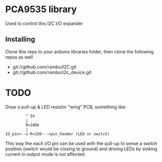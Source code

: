 # PCA9535 library

Used to control this I2C I/O expander

## Installing

Clone this repo to your arduino libraries folder, then clone the following repos as well

  * git://github.com/rambo/I2C.git
  * git://github.com/rambo/i2c_device.git

# TODO

Draw a pull-up & LED resistor "wing" PCB, something like:

             ^ 5V
             |
             R=100k
             |
    IO_pin<--o-R=150--->pin_header (LED or switch)

This way the each I/O pin can be used with the pull-up to sense a switch position (switch would be closing to ground) and driving LEDs by sinking current in output mode is not affected.
